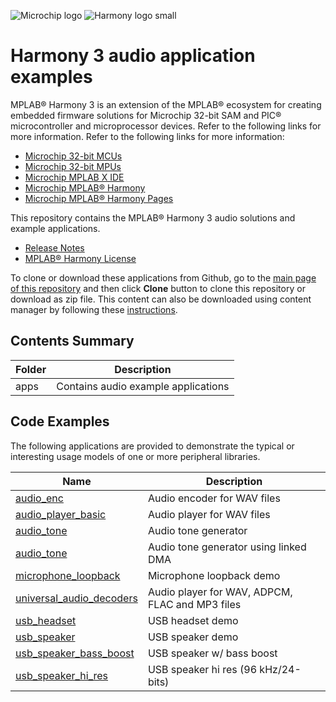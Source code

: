 ![Microchip logo](https://raw.githubusercontent.com/wiki/Microchip-MPLAB-Harmony/Microchip-MPLAB-Harmony.github.io/images/microchip_logo.png)
![Harmony logo small](https://raw.githubusercontent.com/wiki/Microchip-MPLAB-Harmony/Microchip-MPLAB-Harmony.github.io/images/microchip_mplab_harmony_logo_small.png)

# Harmony 3 audio application examples

MPLAB® Harmony 3 is an extension of the MPLAB® ecosystem for creating embedded firmware solutions for Microchip 32-bit SAM and PIC® microcontroller and microprocessor devices.  Refer to the following links for more information.  Refer to the following links for more information:

- [Microchip 32-bit MCUs](https://www.microchip.com/design-centers/32-bit)
- [Microchip 32-bit MPUs](https://www.microchip.com/design-centers/32-bit-mpus)
- [Microchip MPLAB X IDE](https://www.microchip.com/mplab/mplab-x-ide)
- [Microchip MPLAB® Harmony](https://www.microchip.com/mplab/mplab-harmony)
- [Microchip MPLAB® Harmony Pages](https://microchip-mplab-harmony.github.io/)

This repository contains the MPLAB® Harmony 3 audio solutions and example applications. 

- [Release Notes](./release_notes.md)
- [MPLAB® Harmony License](./mplab_harmony_license.md)

To clone or download these applications from Github, go to the [main page of this repository](https://github.com/Microchip-MPLAB-Harmony/audio_apps) and then click **Clone** button to clone this repository or download as zip file.
This content can also be downloaded using content manager by following these [instructions](https://github.com/Microchip-MPLAB-Harmony/contentmanager/wiki).

## Contents Summary

| Folder     | Description                                               |
| ---        | ---                                                       |
| apps       | Contains audio example applications | |

## Code Examples

The following applications are provided to demonstrate the typical or interesting usage models of one or more peripheral libraries.

| Name | Description |
| ---- | ----------- |
| [audio_enc](./apps/audio_enc/readme.md) | Audio encoder for WAV files |
| [audio_player_basic](./apps/audio_player_basic/readme.md) | Audio player for WAV files |
| [audio_tone](./apps/audio_enc/readme.md) | Audio tone generator |
| [audio_tone](./apps/audio_tone_linkeddma/readme.md) | Audio tone generator using linked DMA |
| [microphone_loopback](./apps/microphone_loopback/readme.md) | Microphone loopback demo |
| [universal_audio_decoders](./apps/universal_audio_decoders/readme.md) | Audio player for WAV, ADPCM, FLAC and MP3 files |
| [usb_headset](./apps/usb_headset/readme.md) | USB headset demo |
| [usb_speaker](./apps/usb_speaker/readme.md) | USB speaker demo |
| [usb_speaker_bass_boost](./apps/usb_headset/readme.md) | USB speaker w/ bass boost |
| [usb_speaker_hi_res](./apps/usb_headset/readme.md) | USB speaker hi res (96 kHz/24-bits)|



